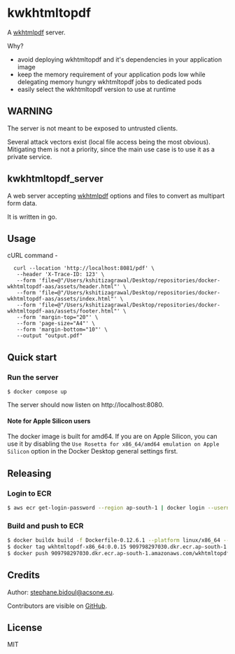 # kwkhtmltopdf

A [wkhtmlpdf](https://wkhtmltopdf.org) server.

Why?

- avoid deploying wkhtmltopdf and it's dependencies in your application image
- keep the memory requirement of your application pods low while delegating
  memory hungry wkhtmltopdf jobs to dedicated pods
- easily select the wkhtmltopdf version to use at runtime

## WARNING

The server is not meant to be exposed to untrusted clients.

Several attack vectors exist (local file access being the most obvious).
Mitigating them is not a priority, since the main use case is
to use it as a private service.

## kwkhtmltopdf_server

A web server accepting [wkhtmlpdf](https://wkhtmltopdf.org) options and files
to convert as multipart form data.

It is written in go.

## Usage

cURL command - 
```curl
  curl --location 'http://localhost:8081/pdf' \
   --header 'X-Trace-ID: 123' \
   --form 'file=@"/Users/kshitizagrawal/Desktop/repositories/docker-wkhtmltopdf-aas/assets/header.html"' \
   --form 'file=@"/Users/kshitizagrawal/Desktop/repositories/docker-wkhtmltopdf-aas/assets/index.html"' \
   --form 'file=@"/Users/kshitizagrawal/Desktop/repositories/docker-wkhtmltopdf-aas/assets/footer.html"' \
   --form 'margin-top="20"' \
   --form 'page-size="A4"' \
   --form 'margin-bottom="10"' \
   --output "output.pdf"
```


## Quick start

### Run the server

```
$ docker compose up
```

The server should now listen on http://localhost:8080.

#### Note for Apple Silicon users

The docker image is built for amd64. If you are on Apple Silicon,
you can use it by disabling the `Use Rosetta for x86_64/amd64 emulation on Apple Silicon` option
in the Docker Desktop general settings first.

## Releasing

### Login to ECR

```sh
$ aws ecr get-login-password --region ap-south-1 | docker login --username AWS --password-stdin 909798297030.dkr.ecr.ap-south-1.amazonaws.com
```

### Build and push to ECR

```sh
$ docker buildx build -f Dockerfile-0.12.6.1 --platform linux/x86_64 --load --tag wkhtmltopdf-x86_64:0.0.15 .
$ docker tag wkhtmltopdf-x86_64:0.0.15 909798297030.dkr.ecr.ap-south-1.amazonaws.com/wkhtmltopdf-x86_64:0.0.15
$ docker push 909798297030.dkr.ecr.ap-south-1.amazonaws.com/wkhtmltopdf-x86_64:0.0.15
```

## Credits

Author: stephane.bidoul@acsone.eu.

Contributors are visible on
[GitHub](https://github.com/acsone/kwkhtmltopdf/graphs/contributors).

## License

MIT
